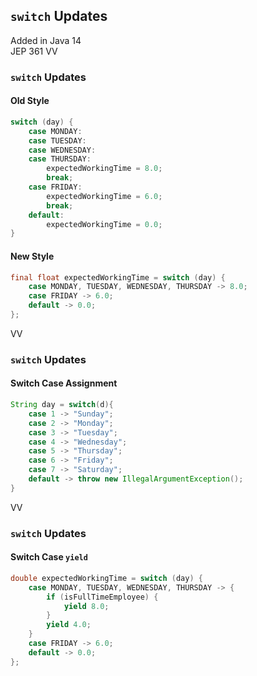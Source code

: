 ## `switch` Updates
Added in Java 14 <br/>
JEP 361
VV

### `switch` Updates
#### Old Style
```java [0|2-10|11-12|0]
switch (day) {
    case MONDAY:
    case TUESDAY:
    case WEDNESDAY:
    case THURSDAY:
        expectedWorkingTime = 8.0;
        break;
    case FRIDAY:
        expectedWorkingTime = 6.0;
        break;
    default:
        expectedWorkingTime = 0.0;
}
```
#### New Style
```java [0|2-3|4]
final float expectedWorkingTime = switch (day) {
    case MONDAY, TUESDAY, WEDNESDAY, THURSDAY -> 8.0;
    case FRIDAY -> 6.0;
    default -> 0.0;
};
```


VV

### `switch` Updates
#### Switch Case Assignment
```java
String day = switch(d){
	case 1 -> "Sunday";
	case 2 -> "Monday";
	case 3 -> "Tuesday";
	case 4 -> "Wednesday";
	case 5 -> "Thursday";
	case 6 -> "Friday";
	case 7 -> "Saturday";
	default -> throw new IllegalArgumentException();
}
```


VV

### `switch` Updates
#### Switch Case `yield`
```java [0|2-7|3-5|6|8|9]
double expectedWorkingTime = switch (day) {
    case MONDAY, TUESDAY, WEDNESDAY, THURSDAY -> {
        if (isFullTimeEmployee) {
            yield 8.0;
        }
        yield 4.0;
    }
    case FRIDAY -> 6.0;
    default -> 0.0;
};
```